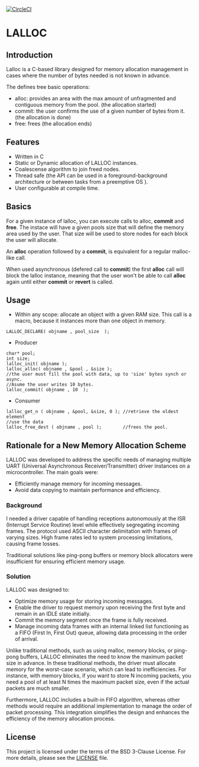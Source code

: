 [![CircleCI](https://dl.circleci.com/status-badge/img/circleci/ApgampwqiLTRb6gFADDgxz/HfgnnTMzZ5UqKMDNqhoTsd/tree/master.svg?style=svg&circle-token=374ece89186b0dcb3daa6434ace0aae24cc861fe)](https://dl.circleci.com/status-badge/redirect/circleci/ApgampwqiLTRb6gFADDgxz/HfgnnTMzZ5UqKMDNqhoTsd/tree/master)

# LALLOC

## Introduction

Lalloc is a C-based library designed for memory allocation management in cases where the number of bytes needed is not known in advance. 

The defines tree basic operations:

- alloc: provides an area with the max amount of unfragmented and contiguous memory from the pool. (the allocation started)
- commit: the user confirms the use of a given number of bytes from it. (the allocation is done)
- free: frees (the allocation ends)

## Features

  - Written in C
  - Static or Dynamic allocation of LALLOC instances.
  - Coalescense algorithm to join freed nodes.
  - Thread safe (the API can be used in a foreground-background architecture or between tasks from a preemptive OS ).
  - User configurable at compile time.

## Basics

For a given instance of lalloc, you can execute calls to alloc, **commit** and **free**. The instace will have a given pools size that will define the memory area used by the user. That size will be used to store nodes for each block the user will allocate.

An **alloc** operation followed by a **commit**, is equivalent for a regular malloc-like call.

When used asynchronous (defered call to **commit**) the first **alloc** call will block the lalloc instance, meaning that the user won't be able to call **alloc** again until either **commit** or **revert** is called.


## Usage

   - Within any scope: allocate an object with a given RAM size. This call is a macro, because it instances more than one object in memory.

```
LALLOC_DECLARE( objname , pool_size  ); 
```

   - Producer

```
char* pool;
int size;
lalloc_init( objname );
lalloc_alloc( objname , &pool , &size );
//the user must fill the pool with data, up to 'size' bytes synch or async. 
//Asume the user writes 10 bytes.
lalloc_commit( objname , 10  ); 
```
   - Consumer
```
lalloc_get_n ( objname , &pool, &size, 0 ); //retrieve the oldest element
//use the data
lalloc_free_dest ( objname , pool );        //frees the pool. 
```

## Rationale for a New Memory Allocation Scheme

LALLOC was developed to address the specific needs of managing multiple UART (Universal Asynchronous Receiver/Transmitter) driver instances on a microcontroller. The main goals were:

* Efficiently manage memory for incoming messages.
* Avoid data copying to maintain performance and efficiency.

### Background

I needed a driver capable of handling receptions autonomously at the ISR (Interrupt Service Routine) level while effectively segregating incoming frames. The protocol used ASCII character delimitation with frames of varying sizes. High frame rates led to system processing limitations, causing frame losses.

Traditional solutions like ping-pong buffers or memory block allocators were insufficient for ensuring efficient memory usage.

### Solution

LALLOC was designed to:

* Optimize memory usage for storing incoming messages.
* Enable the driver to request memory upon receiving the first byte and remain in an IDLE state initially.
* Commit the memory segment once the frame is fully received.
* Manage incoming data frames with an internal linked list functioning as a FIFO (First In, First Out) queue, allowing data processing in the order of arrival.

Unlike traditional methods, such as using malloc, memory blocks, or ping-pong buffers, LALLOC eliminates the need to know the maximum packet size in advance. In these traditional methods, the driver must allocate memory for the worst-case scenario, which can lead to inefficiencies. For instance, with memory blocks, if you want to store N incoming packets, you need a pool of at least N times the maximum packet size, even if the actual packets are much smaller.

Furthermore, LALLOC includes a built-in FIFO algorithm, whereas other methods would require an additional implementation to manage the order of packet processing. This integration simplifies the design and enhances the efficiency of the memory allocation process.

## License

This project is licensed under the terms of the BSD 3-Clause License. For more details, please see the [LICENSE](./LICENSE) file.

